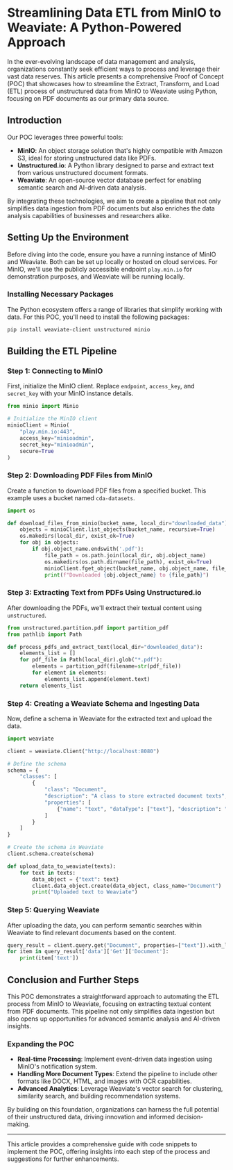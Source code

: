 # Streamlining Data ETL from MinIO to Weaviate: A Python-Powered Approach

In the ever-evolving landscape of data management and analysis, organizations constantly seek efficient ways to process and leverage their vast data reserves. This article presents a comprehensive Proof of Concept (POC) that showcases how to streamline the Extract, Transform, and Load (ETL) process of unstructured data from MinIO to Weaviate using Python, focusing on PDF documents as our primary data source.

## Introduction

Our POC leverages three powerful tools:
- **MinIO**: An object storage solution that's highly compatible with Amazon S3, ideal for storing unstructured data like PDFs.
- **Unstructured.io**: A Python library designed to parse and extract text from various unstructured document formats.
- **Weaviate**: An open-source vector database perfect for enabling semantic search and AI-driven data analysis.

By integrating these technologies, we aim to create a pipeline that not only simplifies data ingestion from PDF documents but also enriches the data analysis capabilities of businesses and researchers alike.

## Setting Up the Environment

Before diving into the code, ensure you have a running instance of MinIO and Weaviate. Both can be set up locally or hosted on cloud services. For MinIO, we'll use the publicly accessible endpoint `play.min.io` for demonstration purposes, and Weaviate will be running locally.

### Installing Necessary Packages

The Python ecosystem offers a range of libraries that simplify working with data. For this POC, you'll need to install the following packages:

```bash
pip install weaviate-client unstructured minio
```

## Building the ETL Pipeline

### Step 1: Connecting to MinIO

First, initialize the MinIO client. Replace `endpoint`, `access_key`, and `secret_key` with your MinIO instance details.

```python
from minio import Minio

# Initialize the MinIO client
minioClient = Minio(
    "play.min.io:443",
    access_key="minioadmin",
    secret_key="minioadmin",
    secure=True
)
```

### Step 2: Downloading PDF Files from MinIO

Create a function to download PDF files from a specified bucket. This example uses a bucket named `cda-datasets`.

```python
import os

def download_files_from_minio(bucket_name, local_dir="downloaded_data"):
    objects = minioClient.list_objects(bucket_name, recursive=True)
    os.makedirs(local_dir, exist_ok=True)
    for obj in objects:
        if obj.object_name.endswith('.pdf'):
            file_path = os.path.join(local_dir, obj.object_name)
            os.makedirs(os.path.dirname(file_path), exist_ok=True)
            minioClient.fget_object(bucket_name, obj.object_name, file_path)
            print(f"Downloaded {obj.object_name} to {file_path}")
```

### Step 3: Extracting Text from PDFs Using Unstructured.io

After downloading the PDFs, we'll extract their textual content using `unstructured`.

```python
from unstructured.partition.pdf import partition_pdf
from pathlib import Path

def process_pdfs_and_extract_text(local_dir="downloaded_data"):
    elements_list = []
    for pdf_file in Path(local_dir).glob("*.pdf"):
        elements = partition_pdf(filename=str(pdf_file))
        for element in elements:
            elements_list.append(element.text)
    return elements_list
```

### Step 4: Creating a Weaviate Schema and Ingesting Data

Now, define a schema in Weaviate for the extracted text and upload the data.

```python
import weaviate

client = weaviate.Client("http://localhost:8080")

# Define the schema
schema = {
    "classes": [
        {
            "class": "Document",
            "description": "A class to store extracted document texts",
            "properties": [
                {"name": "text", "dataType": ["text"], "description": "The text of the document"}
            ]
        }
    ]
}

# Create the schema in Weaviate
client.schema.create(schema)

def upload_data_to_weaviate(texts):
    for text in texts:
        data_object = {"text": text}
        client.data_object.create(data_object, class_name="Document")
        print("Uploaded text to Weaviate")
```

### Step 5: Querying Weaviate

After uploading the data, you can perform semantic searches within Weaviate to find relevant documents based on the content.

```python
query_result = client.query.get("Document", properties=["text"]).with_limit(10).do()
for item in query_result['data']['Get']['Document']:
    print(item['text'])
```

## Conclusion and Further Steps

This POC demonstrates a straightforward approach to automating the ETL process from MinIO to Weaviate, focusing on extracting textual content from PDF documents. This pipeline not only simplifies data ingestion but also opens up opportunities for advanced semantic analysis and AI-driven insights.

### Expanding the POC

- **Real-time Processing**: Implement event-driven data ingestion using MinIO's notification system.
- **Handling More Document Types**: Extend the pipeline to include other formats like DOCX, HTML, and images with OCR capabilities.
- **Advanced Analytics**: Leverage Weaviate's vector search for clustering, similarity search, and building recommendation systems.

By building on this foundation, organizations can harness the full potential of their unstructured data, driving innovation and informed decision-making.

---

This article provides a comprehensive guide with code snippets to implement the POC, offering insights into each step of the process and suggestions for further enhancements.